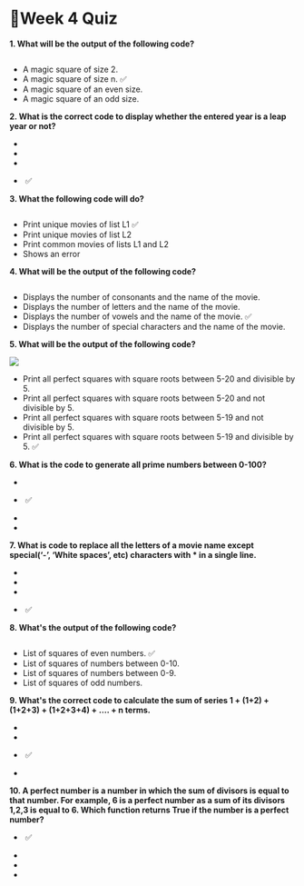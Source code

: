 # 📌Week 4 Quiz

**1. What will be the output of the following code?**

<img src="https://storage.googleapis.com/swayam-node1-production.appspot.com/assets/img/noc22_cs31/JOC_w4_Q1.PNG" alt="">
	
- A magic square of size 2.
- A magic square of size n.  ✅
- A magic square of an even size.
- A magic square of an odd size.

**2. What is the correct code to display whether the entered year is a leap year or not?**

- <img src="https://storage.googleapis.com/swayam-node1-production.appspot.com/assets/img/noc22_cs31/JOC_w4_Q2.A.PNG" alt="">

- <img src="https://storage.googleapis.com/swayam-node1-production.appspot.com/assets/img/noc22_cs31/JOC_w4_Q2.B.PNG" alt="">

- <img src="https://storage.googleapis.com/swayam-node1-production.appspot.com/assets/img/noc22_cs31/JOC_w4_Q2.C.PNG" alt="">

- <img src="https://storage.googleapis.com/swayam-node1-production.appspot.com/assets/img/noc22_cs31/JOC_w4_Q2.D.PNG" alt="">  ✅
  
**3. What the following code will do?**

<img src="https://storage.googleapis.com/swayam-node1-production.appspot.com/assets/img/noc22_cs31/JOC_w4_Q3.PNG" alt="">
	
- Print unique movies of list L1  ✅
- Print unique movies of list L2
- Print common movies of lists L1 and L2
- Shows an error

**4. What will be the output of the following code?**

<img src="https://storage.googleapis.com/swayam-node1-production.appspot.com/assets/img/noc22_cs31/JOC_w4_Q4.PNG" alt="">
	
- Displays the number of consonants and the name of the movie.
- Displays the number of letters and the name of the movie.
- Displays the number of vowels and the name of the movie.  ✅
- Displays the number of special characters and the name of the movie.

**5. What will be the output of the following code?**

<img src="https://storage.googleapis.com/swayam-node1-production.appspot.com/assets/img/noc22_cs31/JOC_w4_Q5.PNG" al="">
	
- Print all perfect squares with square roots between 5-20 and divisible by 5.
- Print all perfect squares with square roots between 5-20 and not divisible by 5.
- Print all perfect squares with square roots between 5-19 and not divisible by 5.
- Print all perfect squares with square roots between 5-19 and divisible by 5.  ✅

**6. What is the code to generate all prime numbers between 0-100?**

- <img src="https://storage.googleapis.com/swayam-node1-production.appspot.com/assets/img/noc22_cs31/JOC_w4_Q6.A.PNG" alt="">

- <img src="https://storage.googleapis.com/swayam-node1-production.appspot.com/assets/img/noc22_cs31/JOC_w4_Q6.B.PNG" alt="">  ✅

- <img src="https://storage.googleapis.com/swayam-node1-production.appspot.com/assets/img/noc22_cs31/JOC_w4_Q6.C.PNG" alt="">

- <img src="https://storage.googleapis.com/swayam-node1-production.appspot.com/assets/img/noc22_cs31/JOC_w4_Q6.D.PNG" alt="">

**7. What is code to replace all the letters of a movie name except special(‘-’, ‘White spaces’, etc) characters with * in a single line.**

- <img src="https://storage.googleapis.com/swayam-node1-production.appspot.com/assets/img/noc22_cs31/JOC_w4_Q7.A.PNG" alt="">

- <img src="https://storage.googleapis.com/swayam-node1-production.appspot.com/assets/img/noc22_cs31/JOC_w4_Q7.B.PNG" alt="">

- <img src="https://storage.googleapis.com/swayam-node1-production.appspot.com/assets/img/noc22_cs31/JOC_w4_Q7.C.PNG" alt="">

- <img src="https://storage.googleapis.com/swayam-node1-production.appspot.com/assets/img/noc22_cs31/JOC_w4_Q7.D.PNG" alt="">  ✅
 
**8. What's the output of the following code?**

<img src="https://storage.googleapis.com/swayam-node1-production.appspot.com/assets/img/noc22_cs31/JOC_w4_Q8.PNG" alt="">
	
- List of squares of even numbers.  ✅
- List of squares of numbers between 0-10.
- List of squares of numbers between 0-9.
- List of squares of odd numbers.

**9. What's the correct code to calculate the sum of series 1 + (1+2) + (1+2+3) + (1+2+3+4) + …. + n terms.**
 
- <img src="https://storage.googleapis.com/swayam-node1-production.appspot.com/assets/img/noc22_cs31/JOC_w4_Q9.A.PNG" alt="">

- <img src="https://storage.googleapis.com/swayam-node1-production.appspot.com/assets/img/noc22_cs31/JOC_w4_Q9.B.PNG" alt="">

- <img src="https://storage.googleapis.com/swayam-node1-production.appspot.com/assets/img/noc22_cs31/JOC_w4_Q9.C.PNG" alt="">  ✅

- <img src="https://storage.googleapis.com/swayam-node1-production.appspot.com/assets/img/noc22_cs31/JOC_w4_Q9.D.PNG" alt="">

**10. A perfect number is a number in which the sum of divisors is equal to that number. For example, 6 is a perfect number as a sum of its divisors 1,2,3 is equal to 6. Which function returns True if the number is a perfect number?**
 
 
 - <img src="https://storage.googleapis.com/swayam-node1-production.appspot.com/assets/img/noc22_cs31/JOC_w4_Q10.A.PNG" alt="">  ✅

 - <img src="https://storage.googleapis.com/swayam-node1-production.appspot.com/assets/img/noc22_cs31/JOC_w4_Q10.B.PNG" alt="">

 - <img src="https://storage.googleapis.com/swayam-node1-production.appspot.com/assets/img/noc22_cs31/JOC_w4_Q10.C.PNG" alt="">

 - <img src="https://storage.googleapis.com/swayam-node1-production.appspot.com/assets/img/noc22_cs31/JOC_w4_Q10.D.PNG" alt="">
